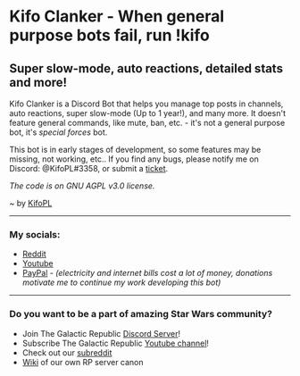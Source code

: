 # Kifo Clanker - When general purpose bots fail, run !kifo
## Super slow-mode, auto reactions, detailed stats and more!

Kifo Clanker is a Discord Bot that helps you manage top posts in channels, auto reactions, super slow-mode (Up to 1 year!), and many more. It doesn't feature general commands, like mute, ban, etc. - it's not a general purpose bot, it's *special forces* bot. 

This bot is in early stages of development, so some features may be missing, not working, etc..
If you find any bugs, please notify me on Discord: @KifoPL#3358, or submit a [ticket](https://github.com/KifoPL/kifo-clanker/issues/new).



*The code is on GNU AGPL v3.0 license.*

~ by [KifoPL](https://github.com/KifoPL)

***

### My socials:
* [Reddit](http://reddit.com/u/kifopl)
* [Youtube](https://www.youtube.com/channel/UC4yZgTHfmVDmKlDIhDwVp3w?sub_confirmation=1)
* [PayPal](https://paypal.me/Michal3run) - *(electricity and internet bills cost a lot of money, donations motivate me to continue my work developing this bot)*

***



### Do you want to be a part of amazing Star Wars community?
* Join The Galactic Republic [Discord Server](https://discord.gg/Hhp74va)!
* Subscribe The Galactic Republic [Youtube channel](https://www.youtube.com/channel/UC8-8TAqa9pr1aTfa5Ei83wg?sub_confirmation=1)!
* Check out our [subreddit](https://www.reddit.com/r/republicdiscord/)
* [Wiki](https://tgr-discord-server.fandom.com/wiki/TGR_Discord_Server_Wiki) of our own RP server canon
